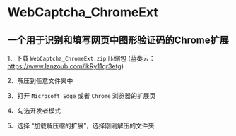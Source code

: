 # WebCaptcha_ChromeExt

## 一个用于识别和填写网页中图形验证码的Chrome扩展 

1、下载 `WebCaptcha_ChromeExt.zip` 压缩包 (蓝奏云：https://www.lanzoub.com/ikRy11qr3etg)

2、解压到任意文件夹中

3、打开 `Microsoft Edge` 或者 `Chrome` 浏览器的扩展页

4、勾选开发者模式

5、选择 “加载解压缩的扩展”，选择刚刚解压的文件夹
